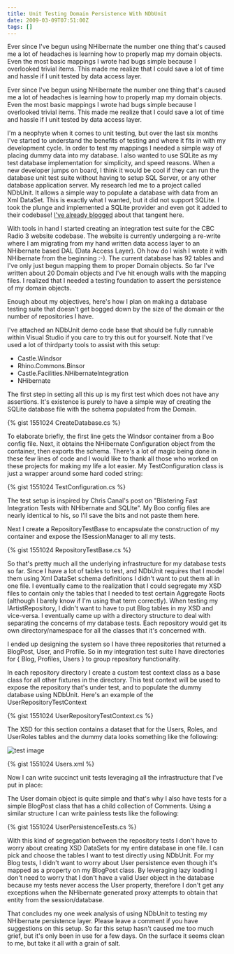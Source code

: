 ```yaml
---
title: Unit Testing Domain Persistence With NDbUnit
date: 2009-03-09T07:51:00Z
tags: []
---
```



Ever since I've begun using NHibernate the number one thing that's caused me a lot of headaches is learning how to properly map my domain objects. Even the most basic mappings I wrote had bugs simple because I overlooked trivial items. This made me realize that I could save a lot of time and hassle if I unit tested by data access layer.

Ever since I've begun using NHibernate the number one thing that's caused me a lot of headaches is learning how to properly map my domain objects. Even the most basic mappings I wrote had bugs simple because I overlooked trivial items. This made me realize that I could save a lot of time and hassle if I unit tested by data access layer.

<!-- more -->

I'm a neophyte when it comes to unit testing, but over the last six months I've started to understand the benefits of testing and where it fits in with my development cycle. In order to test my mappings I needed a simple way of placing dummy data into my database. I also wanted to use SQLite as my test database implementation for simplicity, and speed reasons. When a new developer jumps on board, I think it would be cool if they can run the database unit test suite without having to setup SQL Server, or any other database application server. My research led me to a project called NDbUnit. It allows a simple way to populate a database with data from an Xml DataSet. This is exactly what I wanted, but it did not support SQLite. I took the plunge and implemented a SQLite provider and even got it added to their codebase! [I've already blogged](/blog/development/when-1-does-not-equal-1-a-debugging-tale/) about that tangent here.

With tools in hand I started creating an integration test suite for the CBC Radio 3 website codebase. The website is currently undergoing a re-write where I am migrating from my hand written data access layer to an NHibernate based DAL (Data Access Layer). Oh how do I wish I wrote it with NHibernate from the beginning :-). The current database has 92 tables and I've only just begun mapping them to proper Domain objects. So far I've written about 20 Domain objects and I've hit enough walls with the mapping files. I realized that I needed a testing foundation to assert the persistence of my domain objects.

Enough about my objectives, here's how I plan on making a database testing suite that doesn't get bogged down by the size of the domain or the number of repositories I have.

I've attached an NDbUnit demo code base that should be fully runnable within Visual Studio if you care to try this out for yourself. Note that I've used a lot of thirdparty tools to assist with this setup:

* Castle.Windsor
* Rhino.Commons.Binsor
* Castle.Facilities.NHibernateIntegration
* NHibernate

The first step in setting all this up is my first test which does not have any assertions. It's existence is purely to have a simple way of creating the SQLite database file with the schema populated from the Domain.

{% gist 1551024 CreateDatabase.cs %}

To elaborate briefly, the first line gets the Windsor container from a Boo config file. Next, it obtains the NHibernate Configuration object from the container, then exports the schema. There's a lot of magic being done in these few lines of code and I would like to thank all those who worked on these projects for making my life a lot easier. My TestConfiguration class is just a wrapper around some hard coded string:

{% gist 1551024 TestConfiguration.cs %}

The test setup is inspired by Chris Canal's post on "Blistering Fast Integration Tests with NHibernate and SQLIte". My Boo config files are nearly identical to his, so I'll save the bits and not paste them here.

Next I create a RepositoryTestBase to encapsulate the construction of my container and expose the ISessionManager to all my tests.

{% gist 1551024 RepositoryTestBase.cs %}

So that's pretty much all the underlying infrastructure for my database tests so far. Since I have a lot of tables to test, and NDbUnit requires that I model them using Xml DataSet schema definitions I didn't want to put them all in one file. I eventually came to the realization that I could segregate my XSD files to contain only the tables that I needed to test certain Aggregate Roots (although I barely know if I'm using that term correctly). When testing my IArtistRepository, I didn't want to have to put Blog tables in my XSD and vice-versa. I eventually came up with a directory structure to deal with separating the concerns of my database tests. Each repository would get its own directory/namespace for all the classes that it's concerned with.

I ended up designing the system so I have three repositories that returned a BlogPost, User, and Profile. So in my integration test suite I have directories for { Blog, Profiles, Users } to group repository functionality.

In each repository directory I create a custom test context class as a base class for all other fixtures in the directory. This test context will be used to expose the repository that's under test, and to populate the dummy database using NDbUnit. Here's an example of the UserRepositoryTestContext

{% gist 1551024 UserRepositoryTestContext.cs %}

The XSD for this section contains a dataset that for the Users, Roles, and UserRoles tables and the dummy data looks something like the following:

![test image](https://scottmuc.com/images/blog/UsersDS.jpg)

{% gist 1551024 Users.xml %}

Now I can write succinct unit tests leveraging all the infrastructure that I've put in place:

The User domain object is quite simple and that's why I also have tests for a simple BlogPost class that has a child collection of Comments. Using a similar structure I can write painless tests like the following:

{% gist 1551024 UserPersistenceTests.cs %}

With this kind of segregation between the repository tests I don't have to worry about creating XSD DataSets for my entire database in one file. I can pick and choose the tables I want to test directly using NDbUnit. For my Blog tests, I didn't want to worry about User persistence even though it's mapped as a property on my BlogPost class. By leveraging lazy loading I don't need to worry that I don't have a valid User object in the database because my tests never access the User property, therefore I don't get any exceptions when the NHibernate generated proxy attempts to obtain that entity from the session/database.

That concludes my one week analysis of using NDbUnit to testing my NHibernate persistence layer. Please leave a comment if you have suggestions on this setup. So far this setup hasn't caused me too much grief, but it's only been in use for a few days. On the surface it seems clean to me, but take it all with a grain of salt.


